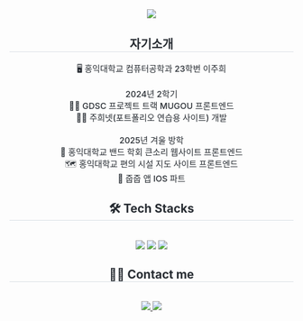 <div align= "center">
    <img src="https://capsule-render.vercel.app/api?type=waving&color=0:cce8b5,100:ffe4a8&height=180&text=Bean_Mouse&animation=&fontColor=606060&fontSize=60" />
    </div>
    <div align= "center"> 
    <h2 style="border-bottom: 1px solid #d8dee4; color: #282d33;"> 자기소개 </h2>  
    <div style="font-weight: 500; font-size: 15px; text-align: center; color: #282d33;"> 🖥️ 홍익대학교 컴퓨터공학과 23학번 이주희</li></br></li></br></li>2024년 2학기</li></br></li>👩‍💻 GDSC 프로젝트 트랙 MUGOU 프론트엔드</li></br></li>👩‍💻 주희넷(포트폴리오 연습용 사이트) 개발</li></br></li></br></li>2025년 겨울 방학</li></br></li>🥁 홍익대학교 밴드 학회 큰소리 웹사이트 프론트엔드</li></br></li>🗺️ 홍익대학교 편의 시설 지도 사이트 프론트엔드</li></br></li>💌 줍줍 앱 IOS 파트</li>  </div> 
    </div>
    <div align= "center">
    <h2 style="border-bottom: 1px solid #d8dee4; color: #282d33;"> 🛠️ Tech Stacks </h2> <br> 
    <div style="margin: 0 auto; text-align: center;" align= "center"> <img src="https://img.shields.io/badge/Javascript-F7DF1E?style=for-the-badge&logo=Javascript&logoColor=white"> <img src="https://img.shields.io/badge/Typescript-F7DF1E?style=for-the-badge&logo=Typescript&logoColor=black">
          <img src="https://img.shields.io/badge/Swift-F05138?style=for-the-badge&logo=Swift&logoColor=white">
          </div>
    </div>
    <div align= "center">
    <h2 style="border-bottom: 1px solid #d8dee4; color: #282d33;"> 🧑‍💻 Contact me </h2> <br> 
    <div align= "center"> <a href=https://velog.io/@leejuhi/posts> <img src="https://img.shields.io/badge/Velog-20C997?style=for-the-badge&logo=Velog&logoColor=white&link=https://velog.io/@leejuhi/posts"> </a>
         <a href=mailto:anim02032@g.hongik.ac.kr> <img src="https://img.shields.io/badge/Gmail-EA4335?style=for-the-badge&logo=Gmail&logoColor=white&link=mailto:anim02032@g.hongik.ac.kr"> </a>
          </div>  <br> 
    <div align= "center">  </div> 
    </div>
    
